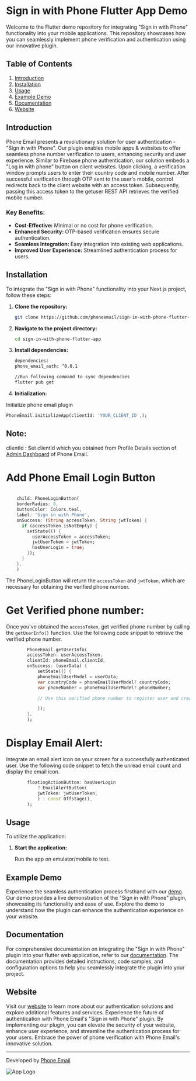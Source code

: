 # Sign in with Phone Flutter App Demo

Welcome to the Flutter demo repository for integrating "Sign in with Phone" functionality into your mobile applications. This repository showcases how you can seamlessly implement phone verification and authentication using our innovative plugin.

## Table of Contents
1. [Introduction](#introduction)
2. [Installation](#installation)
3. [Usage](#usage)
4. [Example Demo](#example-demo)
5. [Documentation](#documentation)
6. [Website](#website)

## Introduction

Phone Email presents a revolutionary solution for user authentication - "Sign in with Phone". Our plugin enables mobile apps & websites to offer seamless phone number verification to users, enhancing security and user experience. Similar to Firebase phone authentication, our solution embeds a "Log in with phone" button on client websites. Upon clicking, a verification window prompts users to enter their country code and mobile number. After successful verification through OTP sent to the user's mobile, control redirects back to the client website with an access token. Subsequently, passing this access token to the getuser REST API retrieves the verified mobile number.

### Key Benefits:
- **Cost-Effective:** Minimal or no cost for phone verification.
- **Enhanced Security:** OTP-based verification ensures secure authentication.
- **Seamless Integration:** Easy integration into existing web applications.
- **Improved User Experience:** Streamlined authentication process for users.

## Installation

To integrate the "Sign in with Phone" functionality into your Next.js project, follow these steps:

1. **Clone the repository:**

    ```bash
    git clone https://github.com/phoneemail/sign-in-with-phone-flutter-app.git
    ```

2. **Navigate to the project directory:**

    ```bash
    cd sign-in-with-phone-flutter-app
    ```

3. **Install dependencies:**

    ```bash
    dependencies:
    phone_email_auth: ^0.0.1
   
    //Run following command to sync dependencies
    flutter pub get
    ```

4. **Initialization:**

Initialize phone email plugin

   ```dart
   PhoneEmail.initializeApp(clientId: 'YOUR_CLIENT_ID',);
   ```

## Note:
clientId : Set clientId which you obtained from Profile Details section of [Admin Dashboard](https://admin.phone.email/) of Phone Email.

# Add Phone Email Login Button

   ```dart
       
       child: PhoneLoginButton(
       borderRadius: 8,
       buttonColor: Colors.teal,
       label: 'Sign in with Phone',
       onSuccess: (String accessToken, String jwtToken) {
         if (accessToken.isNotEmpty) {
           setState(() {
             userAccessToken = accessToken;
             jwtUserToken = jwtToken;
             hasUserLogin = true;
           });
         }
       },
       )
   ```

The PhoneLoginButton will return the `accessToken` and `jwtToken`, which are necessary for obtaining the verified phone number.

# Get Verified phone number:

Once you've obtained the `accessToken`, get verified phone number by calling the `getUserInfo()` function. Use the following code snippet to retrieve the verified phone number.

   ```dart
           PhoneEmail.getUserInfo(
           accessToken: userAccessToken,
           clientId: phoneEmail.clientId,
           onSuccess: (userData) {
               setState(() {
               phoneEmailUserModel = userData;
               var countryCode = phoneEmailUserModel?.countryCode;
               var phoneNumber = phoneEmailUserModel?.phoneNumber;
   
               // Use this verified phone number to register user and create your session
   
               });
           },
           );
   ```

# Display Email Alert:

Integrate an email alert icon on your screen for a successfully authenticated user. Use the following code snippet to fetch the unread email count and display the email icon.

   ```dart
           floatingActionButton: hasUserLogin
               ? EmailAlertButton(
               jwtToken: jwtUserToken,
               ) : const Offstage(),
           );
   ```

## Usage

To utilize the application:

1. **Start the application:**

    Run the app on emulator/mobile to test.

 
## Example Demo

Experience the seamless authentication process firsthand with our [demo](https://www.phone.email/demo-login). Our demo provides a live demonstration of the "Sign in with Phone" plugin, showcasing its functionality and ease of use. Explore the demo to understand how the plugin can enhance the authentication experience on your website. 

## Documentation

For comprehensive documentation on integrating the "Sign in with Phone" plugin into your flutter web application, refer to our [documentation](https://www.phone.email/docs#flutter). The documentation provides detailed instructions, code samples, and configuration options to help you seamlessly integrate the plugin into your project. 

## Website

Visit our [website](https://www.phone.email) to learn more about our authentication solutions and explore additional features and services. Experience the future of authentication with Phone Email's "Sign in with Phone" plugin.
By implementing our plugin, you can elevate the security of your website, enhance user experience, and streamline the authentication process for your users. Embrace the power of phone verification with Phone Email's innovative solution.

---
Developed by [Phone Email](https://www.phone.email)

![App Logo](https://www.phone.email/assets/imgs/page/homepage/logo.svg)

